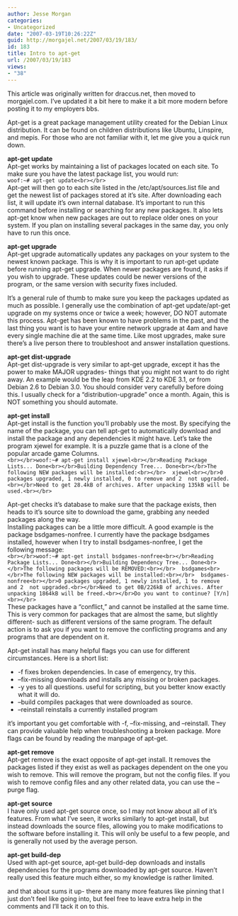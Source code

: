 ```yaml
---
author: Jesse Morgan
categories:
- Uncategorized
date: "2007-03-19T10:26:22Z"
guid: http://morgajel.net/2007/03/19/183/
id: 183
title: Intro to apt-get
url: /2007/03/19/183
views:
- "38"
---
```


This article was originally written for draccus.net, then moved to morgajel.com. I’ve updated it a bit here to make it a bit more modern before posting it to my employers bbs.

Apt-get is a great package management utility created for the Debian Linux distribution. It can be found on children distributions like Ubuntu, Linspire, and mepis. For those who are not familiar with it, let me give you a quick run down.

**apt-get update**  
Apt-get works by maintaining a list of packages located on each site. To make sure you have the latest package list, you would run:  
`woof:~# apt-get update<br></br>`  
Apt-get will then go to each site listed in the /etc/apt/sources.list file and get the newest list of packages stored at it’s site. After downloading each list, it will update it’s own internal database. It’s important to run this command before installing or searching for any new packages. It also lets apt-get know when new packages are out to replace older ones on your system. If you plan on installing several packages in the same day, you only have to run this once.

**apt-get upgrade**  
Apt-get upgrade automatically updates any packages on your system to the newest known package. This is why it is important to run apt-get update before running apt-get upgrade. When newer packages are found, it asks if you wish to upgrade. These updates could be newer versions of the program, or the same version with security fixes included.

It’s a general rule of thumb to make sure you keep the packages updated as much as possible. I generally use the combination of apt-get update/apt-get upgrade on my systems once or twice a week; however, DO NOT automate this process. Apt-get has been known to have problems in the past, and the last thing you want is to have your entire network upgrade at 4am and have every single machine die at the same time. Like most upgrades, make sure there’s a live person there to troubleshoot and answer installation questions.

**apt-get dist-upgrade**  
Apt-get dist-upgrade is very similar to apt-get upgrade, except it has the power to make MAJOR upgrades- things that you might not want to do right away. An example would be the leap from KDE 2.2 to KDE 3.1, or from Debian 2.6 to Debian 3.0. You should consider very carefully before doing this. I usually check for a “distribution-upgrade” once a month. Again, this is NOT something you should automate.

**apt-get install**  
Apt-get install is the function you’ll probably use the most. By specifying the name of the package, you can tell apt-get to automatically download and install the package and any dependencies it might have. Let’s take the program xjewel for example. It is a puzzle game that is a clone of the popular arcade game Columns.  
`<br></br>woof:~# apt-get install xjewel<br></br>Reading Package Lists... Done<br></br>Building Dependency Tree... Done<br></br>The following NEW packages will be installed:<br></br>  xjewel<br></br>0 packages upgraded, 1 newly installed, 0 to remove and 2  not upgraded.<br></br>Need to get 28.4kB of archives. After unpacking 135kB will be used.<br></br>`

Apt-get checks it’s database to make sure that the package exists, then heads to it’s source site to download the game, grabbing any needed packages along the way.  
Installing packages can be a little more difficult. A good example is the package bsdgames-nonfree. I currently have the package bsdgames installed, however when I try to install bsdgames-nonfree, I get the following message:  
`<br></br>woof:~# apt-get install bsdgames-nonfree<br></br>Reading Package Lists... Done<br></br>Building Dependency Tree... Done<br></br>The following packages will be REMOVED:<br></br>  bsdgames<br></br>The following NEW packages will be installed:<br></br>  bsdgames-nonfree<br></br>0 packages upgraded, 1 newly installed, 1 to remove and 2  not upgraded.<br></br>Need to get 0B/226kB of archives. After unpacking 1864kB will be freed.<br></br>Do you want to continue? [Y/n]<br></br>`  
These packages have a “conflict,” and cannot be installed at the same time. This is very common for packages that are almost the same, but slightly different- such as different versions of the same program. The default action is to ask you if you want to remove the conflicting programs and any programs that are dependent on it.

Apt-get install has many helpful flags you can use for different circumstances. Here is a short list:

- -f fixes broken dependencies. In case of emergency, try this.
- –fix-missing downloads and installs any missing or broken packages.
- -y yes to all questions. useful for scripting, but you better know exactly what it will do.
- –build compiles packages that were downloaded as source.
- –reinstall reinstalls a currently installed program

it’s important you get comfortable with -f, –fix-missing, and –reinstall. They can provide valuable help when troubleshooting a broken package. More flags can be found by reading the manpage of apt-get.

**apt-get remove**  
Apt-get remove is the exact opposite of apt-get install. It removes the packages listed if they exist as well as packages dependent on the one you wish to remove. This will remove the program, but not the config files. If you wish to remove config files and any other related data, you can use the –purge flag.

**apt-get source**  
I have only used apt-get source once, so I may not know about all of it’s features. From what I’ve seen, it works similarly to apt-get install, but instead downloads the source files, allowing you to make modifications to the software before installing it. This will only be useful to a few people, and is generally not used by the average person.

**apt-get build-dep**  
Used with apt-get source, apt-get build-dep downloads and installs dependencies for the programs downloaded by apt-get source. Haven’t really used this feature much either, so my knowledge is rather limited.

and that about sums it up- there are many more features like pinning that I just don’t feel like going into, but feel free to leave extra help in the comments and I’ll tack it on to this.